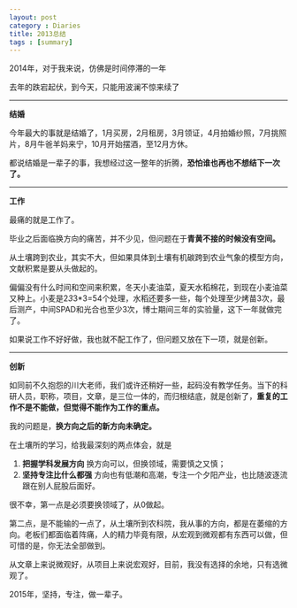 ```yaml
---
layout: post
category : Diaries
title: 2013总结
tags : [summary]
---
```




2014年，对于我来说，仿佛是时间停滞的一年

去年的跌宕起伏，到今天，只能用波澜不惊来续了

---

**结婚**

今年最大的事就是结婚了，1月买房，2月租房，3月领证，4月拍婚纱照，7月挑照片，8月牛爸羊妈来宁，10月开始摆酒，至12月方休。

都说结婚是一辈子的事，我想经过这一整年的折腾，**恐怕谁也再也不想结下一次了。**



---

**工作**

最痛的就是工作了。

毕业之后面临换方向的痛苦，并不少见，但问题在于**青黄不接的时候没有空间。**

从土壤跨到农业，其实不大，但如果具体到土壤有机碳跨到农业气象的模型方向，文献积累是要从头做起的。

偏偏没有什么时间和空间来积累，冬天小麦油菜，夏天水稻棉花，到现在小麦油菜又种上。小麦是2*3*3*3=54个处理，水稻还要多一些，每个处理至少烤苗3次，最后测产，中间SPAD和光合也至少3次，博士期间三年的实验量，这下一年就做完了。

如果说工作不好好做，我也就不配工作了，但问题又放在下一项，就是创新。

---

**创新**

如同前不久抱怨的川大老师，我们或许还稍好一些，起码没有教学任务。当下的科研人员，职称，项目，文章，是三位一体的，而归根结底，就是创新了，**重复的工作不是不能做，但觉得不能作为工作的重点。**

我的问题是，**换方向之后的新方向未确定。**

在土壤所的学习，给我最深刻的两点体会，就是

1. **把握学科发展方向**  换方向可以，但换领域，需要慎之又慎；
2. **坚持专注比什么都强**  方向也有低潮和高潮，专注一个夕阳产业，也比随波逐流跟在别人屁股后面好。

很不幸，第一点是必须要换领域了，从0做起。

第二点，是不能输的一点了，从土壤所到农科院，我从事的方向，都是在萎缩的方向。老板们都面临着阵痛，人的精力毕竟有限，从宏观到微观都有东西可以做，但可惜的是，你无法全部做到。

从文章上来说微观好，从项目上来说宏观好，目前，我没有选择的余地，只有选微观了。

2015年，坚持，专注，做一辈子。














